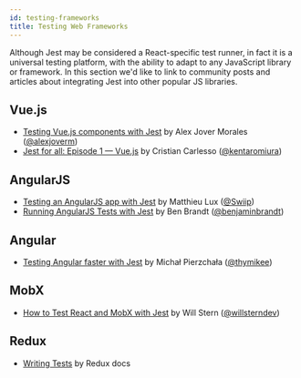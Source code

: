 ```yaml
---
id: testing-frameworks
title: Testing Web Frameworks
---
```


Although Jest may be considered a React-specific test runner, in fact it is a
universal testing platform, with the ability to adapt to any JavaScript library
or framework. In this section we'd like to link to community posts and articles
about integrating Jest into other popular JS libraries.

## Vue.js

* [Testing Vue.js components with Jest](https://alexjoverm.github.io/series/Unit-Testing-Vue-js-Components-with-the-Official-Vue-Testing-Tools-and-Jest/)
  by Alex Jover Morales ([@alexjoverm](https://twitter.com/alexjoverm))
* [Jest for all: Episode 1 — Vue.js](https://medium.com/@kentaromiura_the_js_guy/jest-for-all-episode-1-vue-js-d616bccbe186#.d573vrce2)
  by Cristian Carlesso ([@kentaromiura](https://twitter.com/kentaromiura))

## AngularJS

* [Testing an AngularJS app with Jest](https://medium.com/aya-experience/testing-an-angularjs-app-with-jest-3029a613251)
  by Matthieu Lux ([@Swiip](https://twitter.com/Swiip))
* [Running AngularJS Tests with Jest](https://engineering.talentpair.com/running-angularjs-tests-with-jest-49d0cc9c6d26)
  by Ben Brandt ([@benjaminbrandt](https://twitter.com/benjaminbrandt))

## Angular

* [Testing Angular faster with Jest](https://www.xfive.co/blog/testing-angular-faster-jest/)
  by Michał Pierzchała ([@thymikee](https://twitter.com/thymikee))

## MobX

* [How to Test React and MobX with Jest](https://semaphoreci.com/community/tutorials/how-to-test-react-and-mobx-with-jest)
  by Will Stern ([@willsterndev](https://twitter.com/willsterndev))

## Redux

* [Writing Tests](https://redux.js.org/recipes/writing-tests) by Redux docs
